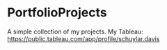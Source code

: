 # PortfolioProjects
A simple collection of my projects. 
My Tableau: https://public.tableau.com/app/profile/schuylar.davis
